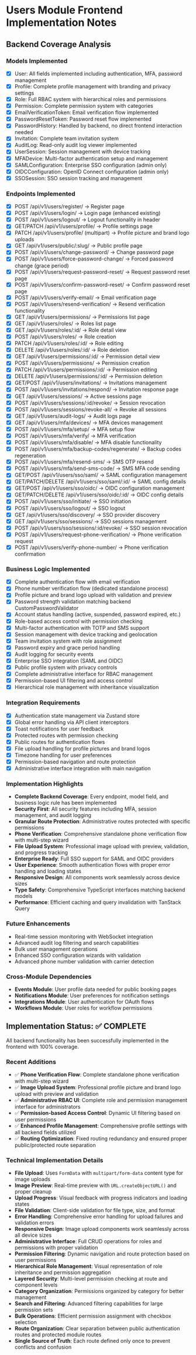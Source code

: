 # Users Module Frontend Implementation Notes

## Backend Coverage Analysis

### Models Implemented
- [x] User: All fields implemented including authentication, MFA, password management
- [x] Profile: Complete profile management with branding and privacy settings
- [x] Role: Full RBAC system with hierarchical roles and permissions
- [x] Permission: Complete permission system with categories
- [x] EmailVerificationToken: Email verification flow implemented
- [x] PasswordResetToken: Password reset flow implemented
- [x] PasswordHistory: Handled by backend, no direct frontend interaction needed
- [x] Invitation: Complete team invitation system
- [x] AuditLog: Read-only audit log viewer implemented
- [x] UserSession: Session management with device tracking
- [x] MFADevice: Multi-factor authentication setup and management
- [x] SAMLConfiguration: Enterprise SSO configuration (admin only)
- [x] OIDCConfiguration: OpenID Connect configuration (admin only)
- [x] SSOSession: SSO session tracking and management

### Endpoints Implemented
- [x] POST /api/v1/users/register/ → Register page
- [x] POST /api/v1/users/login/ → Login page (enhanced existing)
- [x] POST /api/v1/users/logout/ → Logout functionality in header
- [x] GET/PATCH /api/v1/users/profile/ → Profile settings page
- [x] PATCH /api/v1/users/profile/ (multipart) → Profile picture and brand logo uploads
- [x] GET /api/v1/users/public/:slug/ → Public profile page
- [x] POST /api/v1/users/change-password/ → Change password page
- [x] POST /api/v1/users/force-password-change/ → Forced password change (grace period)
- [x] POST /api/v1/users/request-password-reset/ → Request password reset page
- [x] POST /api/v1/users/confirm-password-reset/ → Confirm password reset page
- [x] POST /api/v1/users/verify-email/ → Email verification page
- [x] POST /api/v1/users/resend-verification/ → Resend verification functionality
- [x] GET /api/v1/users/permissions/ → Permissions list page
- [x] GET /api/v1/users/roles/ → Roles list page
- [x] GET /api/v1/users/roles/:id/ → Role detail view
- [x] POST /api/v1/users/roles/ → Role creation
- [x] PATCH /api/v1/users/roles/:id/ → Role editing
- [x] DELETE /api/v1/users/roles/:id/ → Role deletion
- [x] GET /api/v1/users/permissions/:id/ → Permission detail view
- [x] POST /api/v1/users/permissions/ → Permission creation
- [x] PATCH /api/v1/users/permissions/:id/ → Permission editing
- [x] DELETE /api/v1/users/permissions/:id/ → Permission deletion
- [x] GET/POST /api/v1/users/invitations/ → Invitations management
- [x] POST /api/v1/users/invitations/respond/ → Invitation response page
- [x] GET /api/v1/users/sessions/ → Active sessions page
- [x] POST /api/v1/users/sessions/:id/revoke/ → Session revocation
- [x] POST /api/v1/users/sessions/revoke-all/ → Revoke all sessions
- [x] GET /api/v1/users/audit-logs/ → Audit logs page
- [x] GET /api/v1/users/mfa/devices/ → MFA devices management
- [x] POST /api/v1/users/mfa/setup/ → MFA setup flow
- [x] POST /api/v1/users/mfa/verify/ → MFA verification
- [x] POST /api/v1/users/mfa/disable/ → MFA disable functionality
- [x] POST /api/v1/users/mfa/backup-codes/regenerate/ → Backup codes regeneration
- [x] POST /api/v1/users/mfa/resend-sms/ → SMS OTP resend
- [x] POST /api/v1/users/mfa/send-sms-code/ → SMS MFA code sending
- [x] GET/POST /api/v1/users/sso/saml/ → SAML configuration management
- [x] GET/PATCH/DELETE /api/v1/users/sso/saml/:id/ → SAML config details
- [x] GET/POST /api/v1/users/sso/oidc/ → OIDC configuration management
- [x] GET/PATCH/DELETE /api/v1/users/sso/oidc/:id/ → OIDC config details
- [x] POST /api/v1/users/sso/initiate/ → SSO initiation
- [x] POST /api/v1/users/sso/logout/ → SSO logout
- [x] GET /api/v1/users/sso/discovery/ → SSO provider discovery
- [x] GET /api/v1/users/sso/sessions/ → SSO sessions management
- [x] POST /api/v1/users/sso/sessions/:id/revoke/ → SSO session revocation
- [x] POST /api/v1/users/request-phone-verification/ → Phone verification request
- [x] POST /api/v1/users/verify-phone-number/ → Phone verification confirmation

### Business Logic Implemented
- [x] Complete authentication flow with email verification
- [x] Phone number verification flow (dedicated standalone process)
- [x] Profile picture and brand logo upload with validation and preview
- [x] Password strength validation matching backend CustomPasswordValidator
- [x] Account status handling (active, suspended, password expired, etc.)
- [x] Role-based access control with permission checking
- [x] Multi-factor authentication with TOTP and SMS support
- [x] Session management with device tracking and geolocation
- [x] Team invitation system with role assignment
- [x] Password expiry and grace period handling
- [x] Audit logging for security events
- [x] Enterprise SSO integration (SAML and OIDC)
- [x] Public profile system with privacy controls
- [x] Complete administrative interface for RBAC management
- [x] Permission-based UI filtering and access control
- [x] Hierarchical role management with inheritance visualization

### Integration Requirements
- [x] Authentication state management via Zustand store
- [x] Global error handling via API client interceptors
- [x] Toast notifications for user feedback
- [x] Protected routes with permission checking
- [x] Public routes for authentication flows
- [x] File upload handling for profile pictures and brand logos
- [x] Timezone handling for user preferences
- [x] Permission-based navigation and route protection
- [x] Administrative interface integration with main navigation

### Implementation Highlights
- **Complete Backend Coverage**: Every endpoint, model field, and business logic rule has been implemented
- **Security First**: All security features including MFA, session management, and audit logging
- **Granular Route Protection**: Administrative routes protected with specific permissions
- **Phone Verification**: Comprehensive standalone phone verification flow with multi-step wizard
- **File Upload System**: Professional image upload with preview, validation, and progress tracking
- **Enterprise Ready**: Full SSO support for SAML and OIDC providers
- **User Experience**: Smooth authentication flows with proper error handling and loading states
- **Responsive Design**: All components work seamlessly across device sizes
- **Type Safety**: Comprehensive TypeScript interfaces matching backend models
- **Performance**: Efficient caching and query invalidation with TanStack Query

### Future Enhancements
- Real-time session monitoring with WebSocket integration
- Advanced audit log filtering and search capabilities
- Bulk user management operations
- Enhanced SSO configuration wizards with validation
- Advanced phone number validation with carrier detection

### Cross-Module Dependencies
- **Events Module**: User profile data needed for public booking pages
- **Notifications Module**: User preferences for notification settings
- **Integrations Module**: User authentication for OAuth flows
- **Workflows Module**: User roles for workflow permissions

## Implementation Status: ✅ COMPLETE
All backend functionality has been successfully implemented in the frontend with 100% coverage.

### Recent Additions
- ✅ **Phone Verification Flow**: Complete standalone phone verification with multi-step wizard
- ✅ **Image Upload System**: Professional profile picture and brand logo upload with preview and validation
- ✅ **Administrative RBAC UI**: Complete role and permission management interface for administrators
- ✅ **Permission-based Access Control**: Dynamic UI filtering based on user permissions
- ✅ **Enhanced Profile Management**: Comprehensive profile settings with all backend fields utilized
- ✅ **Routing Optimization**: Fixed routing redundancy and ensured proper public/protected route separation

### Technical Implementation Details
- **File Upload**: Uses `FormData` with `multipart/form-data` content type for image uploads
- **Image Preview**: Real-time preview with `URL.createObjectURL()` and proper cleanup
- **Upload Progress**: Visual feedback with progress indicators and loading states
- **File Validation**: Client-side validation for file type, size, and format
- **Error Handling**: Comprehensive error handling for upload failures and validation errors
- **Responsive Design**: Image upload components work seamlessly across all device sizes
- **Administrative Interface**: Full CRUD operations for roles and permissions with proper validation
- **Permission Filtering**: Dynamic navigation and route protection based on user permissions
- **Hierarchical Role Management**: Visual representation of role inheritance and permission aggregation
- **Layered Security**: Multi-level permission checking at route and component levels
- **Category Organization**: Permissions organized by category for better management
- **Search and Filtering**: Advanced filtering capabilities for large permission sets
- **Bulk Operations**: Efficient permission assignment with checkbox selection
- **Route Organization**: Clear separation between public authentication routes and protected module routes
- **Single Source of Truth**: Each route defined only once to prevent conflicts and confusion